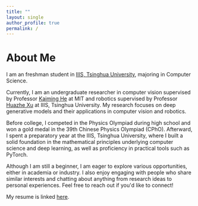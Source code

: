 ```yaml
---
title: ""
layout: single
author_profile: true
permalink: /
---
```


# About Me

I am an freshman student in [IIIS, Tsinghua University](https://iiis.tsinghua.edu.cn/), majoring in Computer Science.

Currently, I am an undergraduate researcher in computer vision supervised by Professor [Kaiming He](https://people.csail.mit.edu/kaiming/) at MIT and robotics supervised by Professor [Huazhe Xu](https://hxu.rocks/) at IIIS, Tsinghua University. My research focuses on deep generative models and their applications in computer vision and robotics. 

Before college, I competed in the Physics Olympiad during high school and won a gold medal in the 39th Chinese Physics Olympiad (CPhO). Afterward, I spent a preparatory year at the IIIS, Tsinghua University, where I built a solid foundation in the mathematical principles underlying computer science and deep learning, as well as proficiency in practical tools such as PyTorch.

Although I am still a beginner, I am eager to explore various opportunities, either in academia or industry. I also enjoy engaging with people who share similar interests and chatting about anything from research ideas to personal experiences. Feel free to reach out if you'd like to connect!

My resume is linked [here](/assets/pdf/cv.pdf).


<!-- ## Selected Projects

- [**Speeding Up Diffusion Models with One-step Generators**](https://github.com/Hope7Happiness/6s978_project)

    <p style="font-size: 18px;">This is the final project for the seminar course <i>6.S978: Deep Generative Models</i> at MIT. In the project, we proposed a new method to speed up the training of diffusion models by using one-step generators. On toy experiments, this reduces NFE by half while maintaining the sample quality. We also wrote a <a href="/three_diff/">blog post</a>, explaining the motivation of the experiment from a higher perspective.</p>

- [**Knowledge Database**](https://github.com/Hidden-Hyperparameter/llm_project)

    <p style="font-size: 18px;">This is the project for the course <i>Introduction to Large Language Model Application</i> at IIIS, Tsinghua University. In the project, we apply LLMs to answer user questions given a folder containing documents as the context. We developed a tagging system, which make the search efficient even when the number of documents is large. We also support semantic search for multimodal documents, such as images and videos.</p>

- [**Deep Learning Study**](https://github.com/Hidden-Hyperparameter/DeepLearning)

    <p style="font-size: 18px;">In the repository, I tried to implement some classic and modern deep learning models from scratch. Instead of using extensive tricks and hyperparameter tuning, I tried to make each model implementation simple and easy to follow while giving reasonable results. I also tried to analyze what tricks are the most necessary for the model to work, so that I can find out the problem more quickly when a new model doesn't work as expected.
    <br><br>
    The repository is still under construction, and I will keep updating it with more models and analysis.</p> -->
